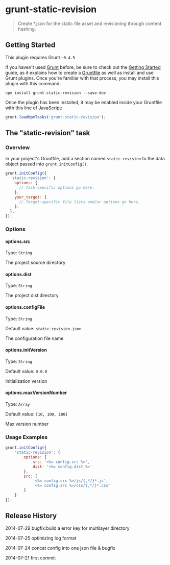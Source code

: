 # grunt-static-revision

> Create *.json for the static file asset and revisioning through content hashing.

## Getting Started
This plugin requires Grunt `~0.4.5`

If you haven't used [Grunt](http://gruntjs.com/) before, be sure to check out the [Getting Started](http://gruntjs.com/getting-started) guide, as it explains how to create a [Gruntfile](http://gruntjs.com/sample-gruntfile) as well as install and use Grunt plugins. Once you're familiar with that process, you may install this plugin with this command:

```shell
npm install grunt-static-revision --save-dev
```

Once the plugin has been installed, it may be enabled inside your Gruntfile with this line of JavaScript:

```js
grunt.loadNpmTasks('grunt-static-revision');
```

## The "static-revision" task

### Overview
In your project's Gruntfile, add a section named `static-revision` to the data object passed into `grunt.initConfig()`.

```js
grunt.initConfig({
  'static-revision': {
    options: {
      // Task-specific options go here.
    },
    your_target: {
      // Target-specific file lists and/or options go here.
    },
  },
});
```

### Options

#### options.src
Type: `String`

The project source directory

#### options.dist
Type: `String`

The project dist directory

#### options.configFile
Type: `String`

Default value:  `static-revision.json`

The configuration file name

#### options.initVersion
Type: `String`

Default value:  `0.0.0`

Initialization version

#### options.maxVersionNumber
Type: `Array`

Default value:  `[10, 100, 100]`

Max version number

### Usage Examples
```js
grunt.initConfig({
    'static-revision': {
        options: {
            src: '<%= config.src %>',
            dist: '<%= config.dist %>'
        },
        src: [
            '<%= config.src %>/js/{,*/}*.js',
            '<%= config.src %>/css/{,*/}*.css'
        ]
    }
});
```

## Release History
2014-07-29 bugfix:build a error key for multilayer directory

2014-07-25 optimizing log format

2014-07-24 concat config into one json file & bugfix

2014-07-21 first commit
